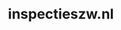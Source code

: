 ---
layout: post
title:  "inspectieszw.nl"
internal_url:  "/data/inspectieszw.nl.html"
categories: dutchgov
---